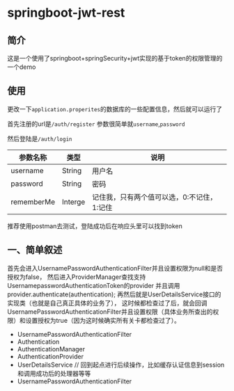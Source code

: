 # springboot-jwt-rest

## 简介
这是一个使用了springboot+springSecurity+jwt实现的基于token的权限管理的一个demo


## 使用
更改一下`application.properites`的数据库的一些配置信息，然后就可以运行了

首先注册的url是`/auth/register`
参数很简单就`username`,`password`

然后登陆是`/auth/login`

参数名称 | 类型 | 说明
------- | ---- | ----
username | String | 用户名
password | String | 密码
rememberMe | Interge | 记住我，只有两个值可以选，0:不记住，1:记住

推荐使用postman去测试，登陆成功后在响应头里可以找到token

## 一、简单叙述
首先会进入UsernamePasswordAuthenticationFilter并且设置权限为null和是否授权为false，
然后进入ProviderManager查找支持UsernamepasswordAuthenticationToken的provider
并且调用provider.authenticate(authentication);
再然后就是UserDetailsService接口的实现类（也就是自己真正具体的业务了），
这时候都检查过了后，就会回调UsernamePasswordAuthenticationFilter并且设置权限（具体业务所查出的权限）和设置授权为true（因为这时候确实所有关卡都检查过了）。

- UsernamePasswordAuthenticationFilter
- Authentication
- AuthenticationManager
- AuthenticationProvider
- UserDetailsService
// 回到起点进行后续操作，比如缓存认证信息到session和调用成功后的处理器等等
- UsernamePasswordAuthenticationFilter

